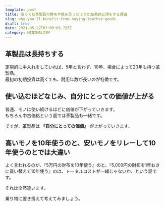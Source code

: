 ```yaml
---
template: post
title: 高くても革製品の財布や靴を買ったほうが結果的に得をする理由
slug: why-you'll-benefit-from-buying-leather-goods
draft: true
date: 2021-05-22T03:09:03.725Z
category: MINIMALISM
---
```

## 革製品は長持ちする
定期的に手入れをしていれば、5年と言わず、10年、場合によって20年も持つ革製品。  
最初の初期投資は高くても、耐用年数が長いのが特徴です。  



## 使い込むほどなじみ、自分にとっての価値が上がる
普通、モノは使い続けるほどに価値が下がっていきます。  
もちろん中古価格という面では革製品も一緒です。  

ですが、革製品は **『自分にとっての価値』** が上がっていきます。  


## 高いモノを10年使うのと、安いモノをリレーして10年使うのとでは大違い  
よく言われるのが、『5万円の財布を10年使う』のと、『5,000円の財布を1年おきに買い替えて10年使う』のは、トータルコストが一緒じゃないか、という話です。  

それは全然違います。  

乗り物に置き換えて考えてみましょう。  